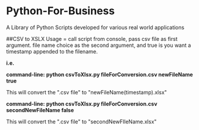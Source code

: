 # Python-For-Business
A Library of Python Scripts developed for various real world applications

##CSV to XSLX
Usage = call script from console, pass csv file as first argument. file name choice as the second argument, and true is you want a timestamp appended to the filename.

**__i.e.__**

**command-line:** __python csvToXlsx.py fileForConversion.csv newFileName true__

This will convert the ".csv file" to "newFileName(timestamp).xlsx"

**command-line:** __python csvToXlsx.py fileForConversion.csv secondNewFileName false__

This will convert the ".csv file" to "secondNewFIleName.xlsx"
